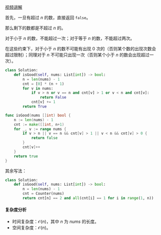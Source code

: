 [视频讲解](https://www.bilibili.com/video/BV1AM4y1x7r4/)

首先，一旦有超过 $n$ 的数，直接返回 `false`。

那么剩下的数都是不超过 $n$ 的。

对于小于 $n$ 的数，不能超过一次；对于等于 $n$ 的数，不能超过两次。

在这些约束下，对于小于 $n$ 的数不可能有出现 $0$ 次的（否则某个数的出现次数会超过限制）；同理对于 $n$ 不可能只出现一次（否则某个小于 $n$ 的数会出现超过一次）。

```py [sol-Python3]
class Solution:
    def isGood(self, nums: List[int]) -> bool:
        n = len(nums) - 1
        cnt = [0] * (n + 1)
        for v in nums:
            if v > n or v == n and cnt[v] > 1 or v < n and cnt[v]:
                return False
            cnt[v] += 1
        return True
```

```go [sol-Go]
func isGood(nums []int) bool {
	n := len(nums) - 1
	cnt := make([]int, n+1)
	for _, v := range nums {
		if v > n || v == n && cnt[v] > 1 || v < n && cnt[v] > 0 {
			return false
		}
		cnt[v]++
	}
	return true
}
```

其余写法：

```py
class Solution:
    def isGood(self, nums: List[int]) -> bool:
        n = len(nums) - 1
        cnt = Counter(nums)
        return cnt[n] == 2 and all(cnt[i] == 1 for i in range(1, n))
```

#### 复杂度分析

- 时间复杂度：$\mathcal{O}(n)$，其中 $n$ 为 $\textit{nums}$ 的长度。
- 空间复杂度：$\mathcal{O}(n)$。

